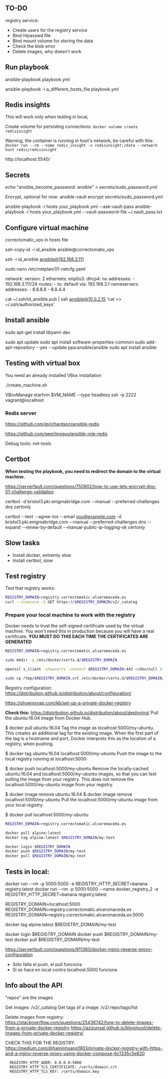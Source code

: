 ## TO-DO

registry service:
  - Create users for the registry service
  - Bind htpasswd file
  - Bind mount volume for storing the data
  - Check the blob error
  - Delete images, why doesn't work


## Run playbook

ansible-playbook playbook.yml

ansible-playbook -i a_different_hosts_file playbook.yml


## Redis insights

This will work only when testing in local,

Create volume for persisting connections:
`docker volume create redisinsight`

Warning, the container is running in host's network, be careful with this:
`docker run --rm --name redis_insight -v redisinsight:/data --network host redis/redisinsight`

http://localhost:5540/

## Secrets

echo "ansible_become_password: ansible" > secrets/sudo_password.yml

Encrypt, optional for now:
ansible-vault encrypt secrets/sudo_password.yml

ansible-playbook -i hosts your_playbook.yml --ask-vault-pass
ansible-playbook -i hosts your_playbook.yml --vault-password-file ~/.vault_pass.txt

## Configure virtual machine

correctomatic_vps in hosts file

ssh-copy-id -i id_ansible ansible@correctomatic_vps

ssh -i id_ansible ansible@192.168.3.111

sudo nano /etc/netplan/01-netcfg.yaml


network:
  version: 2
  ethernets:
    enp0s3:
      dhcp4: no
      addresses:
        - 192.168.3.111/24
      routes:
        - to: default
          via: 192.168.3.1
      nameservers:
        addresses:
          - 8.8.8.8
          - 8.8.4.4


cat ~/.ssh/id_ansible.pub | ssh ansible@10.0.2.15 'cat >> ~/.ssh/authorized_keys'

## Install ansible

sudo apt-get install libyaml-dev

sudo apt update
sudo apt install software-properties-common
sudo add-apt-repository --yes --update ppa:ansible/ansible
sudo apt install ansible

## Testing with virtual box

You need an already installed VBox installation

./create_machine.sh


VBoxManage startvm $VM_NAME --type headless
ssh -p 2222 vagrant@localhost



### Redis server

https://github.com/jprichardson/ansible-redis

https://github.com/geerlingguy/ansible-role-redis


Debug tools:
net-tools

## Certbot

**When testing the playbook, you need to redirect the domain to the virtual machine.**

https://serverfault.com/questions/750902/how-to-use-lets-encrypt-dns-01-challenge-validation


certbot -d bristol3.pki.enigmabridge.com --manual --preferred-challenges dns certonly

certbot --text --agree-tos --email you@example.com -d bristol3.pki.enigmabridge.com --manual --preferred-challenges dns --expand --renew-by-default  --manual-public-ip-logging-ok certonly



## Slow tasks
- Install docker, extremly slow
- Install certbot, slow


## Test registry

Test that registry works:
```bash
REGISTRY_DOMAIN=registry.correctomatic.alvaromaceda.es
curl --insecure -X GET https://$REGISTRY_DOMAIN/v2/_catalog
```

### Prepare your local machine to work with the registry

Docker needs to trust the self-signed certificate used by the virtual machine. You won't need this in production because you will have a real certificate.
**YOU MUST DO THIS EACH TIME THE CERTIFICATES ARE GENERATED**

```bash
REGISTRY_DOMAIN=registry.correctomatic.alvaromaceda.es

sudo mkdir -p /etc/docker/certs.d/$REGISTRY_DOMAIN

openssl s_client -showcerts -connect $REGISTRY_DOMAIN:443 </dev/null 2>/dev/null | openssl x509 -outform PEM > /tmp/$REGISTRY_DOMAIN.crt

sudo cp /tmp/$REGISTRY_DOMAIN.crt /etc/docker/certs.d/$REGISTRY_DOMAIN/
```

Registry configuration:
https://distribution.github.io/distribution/about/configuration/


https://phoenixnap.com/kb/set-up-a-private-docker-registry


**Check this:**
https://distribution.github.io/distribution/about/deploying/
Pull the ubuntu:16.04 image from Docker Hub.

$ docker pull ubuntu:16.04
Tag the image as localhost:5000/my-ubuntu. This creates an additional tag for the existing image. When the first part of the tag is a hostname and port, Docker interprets this as the location of a registry, when pushing.

$ docker tag ubuntu:16.04 localhost:5000/my-ubuntu
Push the image to the local registry running at localhost:5000:

$ docker push localhost:5000/my-ubuntu
Remove the locally-cached ubuntu:16.04 and localhost:5000/my-ubuntu images, so that you can test pulling the image from your registry. This does not remove the localhost:5000/my-ubuntu image from your registry.

$ docker image remove ubuntu:16.04
$ docker image remove localhost:5000/my-ubuntu
Pull the localhost:5000/my-ubuntu image from your local registry.

$ docker pull localhost:5000/my-ubuntu


```bash
REGISTRY_DOMAIN=registry.correctomatic.alvaromaceda.es

docker pull alpine:latest
docker tag alpine:latest $REGISTRY_DOMAIN/my-test

docker login $REGISTRY_DOMAIN
docker push $REGISTRY_DOMAIN/my-test
docker pull $REGISTRY_DOMAIN/my-test
```



Tests in local:
-----------------------

docker run --rm -p 5000:5000 -e REGISTRY_HTTP_SECRET=banana registry:latest
docker run --rm -p 5000:5000 --name docker_registry_2 -e REGISTRY_HTTP_SECRET=banana registry:latest

REGISTRY_DOMAIN=localhost:5000
REGISTRY_DOMAIN=registry.correctomatic.alvaromaceda.es
REGISTRY_DOMAIN=registry.correctomatic.alvaromaceda.es:5000

docker tag alpine:latest $REGISTRY_DOMAIN/my-test

docker login $REGISTRY_DOMAIN
docker push $REGISTRY_DOMAIN/my-test
docker pull $REGISTRY_DOMAIN/my-test


https://serverfault.com/questions/911360/docker-nginx-reverse-proxy-configuration


- Sólo falla el push, el pull funciona
- Si se hace en local contra localhost:5000 funciona


## Info about the API

"repos" are the images

Get images: /v2/_catalog
Get tags of a image: /v2/:repo/tags/list

Delete images from registry:
https://stackoverflow.com/questions/25436742/how-to-delete-images-from-a-private-docker-registry
https://azizunsal.github.io/blog/post/delete-images-from-private-docker-registry/

CHECK THIS FOR THE REGISTRY:
https://medium.com/@haminhsang1903/private-docker-registry-with-https-and-a-nginx-reverse-proxy-using-docker-compose-6c1335c5e820

      REGISTRY_HTTP_ADDR: 0.0.0.0:5000
      REGISTRY_HTTP_TLS_CERTIFICATE: /certs/domain.crt
      REGISTRY_HTTP_TLS_KEY: /certs/domain.key
